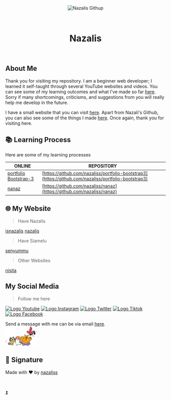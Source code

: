<div align="center" id="top"> 
  <img src="./.github/app.gif" alt="Nazalis Githup" />

&#xa0;

</div>

<h1 align="center">Nazalis</h1>

<br>

## About Me

Thank you for visiting my repository. I am a beginner web developer; I learned it self-taught through several YouTube websites and videos. You can see some of my learning outcomes and what I've made so far <a href="https://nazaliss.github.io" target="_blank">here</a>. Sorry if many shortcomings, criticisms, and suggestions from you will really help me develop in the future.

I have a small website that you can visit <a href="https://nazalis.com" target="_blank">here</a>. Apart from Nazali's Github, you can also see some of the things I made <a href="https://nazalis.my.id" target="_blank">here</a>. Once again, thank you for visiting here.

## 📚 Learning Process

Here are some of my learning processes

| ONLINE                                                                    | REPOSITORY                                                                                           |
| ------------------------------------------------------------------------- | ---------------------------------------------------------------------------------------------------- |
| [portfolio Bootstrap-3](https://nazaliss.github.io/portfolio-bootstrap3/) | [https://github.com/nazaliss/portfolio-bootstrap3](https://github.com/nazaliss/portfolio-bootstrap3) |
| [nanaz](https://nazaliss.github.io/nanaz)                                 | [https://github.com/nazaliss/nanaz](https://github.com/nazaliss/nanaz)                               |

## 🌐 My Website

> Have Nazalis

[isnazalis](https://nazalis.my.id/)
[nazalis](https://nazalis.com/)

> Have Siamelu

[senyummu](https://siamelu.my.id/)

> Other Websites

[nisita](https://nisita.000webhostapp.com)

## My Social Media

> Follow me here

<a href="https://www.youtube.com/@nazaliss_" target="_blank" ><img height="40" width="40" src="https://camo.githubusercontent.com/d54e97f5edde790381f7e62b217410df33e066a0dc8f692f2fc6b25fc1768b0c/68747470733a2f2f6564656e742e6769746875622e696f2f537570657254696e7949636f6e732f696d616765732f7376672f796f75747562652e737667" alt="Logo Youtube"/></a> <a href="https://www.instagram.com/nazaliss_" target="_blank"><img height="40" width="40" src="https://camo.githubusercontent.com/c9dacf0f25a1489fdbc6c0d2b41cda58b77fa210a13a886d6f99e027adfbd358/68747470733a2f2f6564656e742e6769746875622e696f2f537570657254696e7949636f6e732f696d616765732f7376672f696e7374616772616d2e737667" alt="Logo Instagram"/></a> <a href="https://twitter.com/nazaliss_" target="_blank"><img height="40" width="40" src="https://camo.githubusercontent.com/35b0b8bfbd8840f35607fb56ad0a139047fd5d6e09ceb060c5c6f0a5abd1044c/68747470733a2f2f6564656e742e6769746875622e696f2f537570657254696e7949636f6e732f696d616765732f7376672f747769747465722e737667" alt="Logo Twitter"/></a> <a href="https://www.tiktok.com/@nazaliss_" target="_blank"><img height="40" width="40" src="https://camo.githubusercontent.com/12079d6132e90e50ae42aa07347a312f27219b1295569d5388d19875d73edbd7/68747470733a2f2f6564656e742e6769746875622e696f2f537570657254696e7949636f6e732f696d616765732f7376672f74696b746f6b2e737667" alt="Logo Tiktok"/></a> <a href="https://www.facebook.com/nazaliss" target="_blank"><img height="40" width="40" src="https://camo.githubusercontent.com/8f245234577766478eaf3ee72b0615e99bb9ef3eaa56e1c37f75692811181d5c/68747470733a2f2f6564656e742e6769746875622e696f2f537570657254696e7949636f6e732f696d616765732f7376672f66616365626f6f6b2e737667" alt="Logo Facebook"/></a>

Send a message with me can be via email <a href="#" target="_blank">here</a>.
<br>
<a href="https://saweria.co/nazalis" target="_blank"><img src="./dist/img/saweria.webp" alt="Saweria" /></a>

## 👋 Signature

Made with :heart: by <a href="https://github.com/nazaliss" target="_blank">nazaliss</a>

&#xa0;

<a href="#top">⏫</a>
